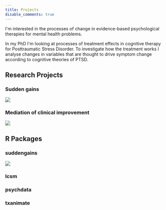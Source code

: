 ```yaml
---
title: Projects
disable_comments: true
---
```


I'm interested in the processes of change in evidence-based psychological therapies for mental health problems.

In my PhD I'm looking at processes of treatment effects in cognitive therapy for Posttraumatic Stress Disorder. 
To investigate how the treatment works I analyse changes in variables that are thought to drive symptom change according to cognitive theories of PTSD.

## Research Projects

### Sudden gains


<img src="/images/project-sg.png"/>

### Mediation of clinical improvement

<img src="/images/project-med.png"/>

## R Packages

### suddengains

<img src="/gifs/r-suddengains.gif"/>

### lcsm

### psychdata

### txanimate
